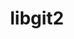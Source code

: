 ---
title: "libgit2"
layout: cache
categories: [package, develop]
meta: {"versions": ["1.5.2", "1.7.2"], "compilers": ["apple-clang@=15.0.0", "gcc@=10.2.1", "gcc@=11.4.0", "gcc@=7.5.0", "gcc@=9.4.0", "oneapi@=2024.0.0"], "oss": ["centos7", "ubuntu18.04", "ubuntu20.04", "ubuntu22.04", "ventura"], "platforms": ["darwin", "linux"], "targets": ["aarch64", "neoverse_v1", "neoverse_v2", "ppc64le", "x86_64_v3"], "stacks": ["developer-tools", "developer-tools-manylinux2014", "e4s", "e4s-neoverse-v2", "e4s-neoverse_v1", "e4s-oneapi", "e4s-power", "ml-darwin-aarch64-mps", "ml-linux-x86_64-cpu", "ml-linux-x86_64-cuda", "ml-linux-x86_64-rocm", "radiuss", "root"], "num_specs": 31, "num_specs_by_stack": {"root": 31, "ml-darwin-aarch64-mps": 3, "developer-tools-manylinux2014": 1, "developer-tools": 3, "radiuss": 3, "e4s-power": 3, "e4s-neoverse_v1": 3, "e4s-neoverse-v2": 3, "e4s": 6, "ml-linux-x86_64-cuda": 3, "ml-linux-x86_64-cpu": 3, "ml-linux-x86_64-rocm": 3, "e4s-oneapi": 3}}
spec_details: [{"hash": "altsjzw3z5t5ahf4we4bh6o5ut5ob3cg", "compiler": "apple-clang@=15.0.0", "versions": ["1.7.2"], "os": "ventura", "platform": "darwin", "target": "aarch64", "variants": ["build_system=cmake", "build_type=Release", "~curl", "generator=make", "https=system", "~ipo", "+mmap", "+ssh"], "stacks": ["root", "ml-darwin-aarch64-mps"], "size": "-", "tarball": "https://binaries.spack.io/develop/build_cache/darwin-ventura-aarch64/apple-clang-15.0.0/libgit2-1.7.2/darwin-ventura-aarch64-apple-clang-15.0.0-libgit2-1.7.2-altsjzw3z5t5ahf4we4bh6o5ut5ob3cg.spack"}, {"hash": "z3d2ra4tg4vwd2xy7wwjl2nxvvchxkni", "compiler": "apple-clang@=15.0.0", "versions": ["1.7.2"], "os": "ventura", "platform": "darwin", "target": "aarch64", "variants": ["build_system=cmake", "build_type=Release", "~curl", "generator=make", "https=system", "~ipo", "+mmap", "+ssh"], "stacks": ["root", "ml-darwin-aarch64-mps"], "size": "-", "tarball": "https://binaries.spack.io/develop/build_cache/darwin-ventura-aarch64/apple-clang-15.0.0/libgit2-1.7.2/darwin-ventura-aarch64-apple-clang-15.0.0-libgit2-1.7.2-z3d2ra4tg4vwd2xy7wwjl2nxvvchxkni.spack"}, {"hash": "ye2f3oxaxkiyaqdvl7m3sdjw5oo26f35", "compiler": "apple-clang@=15.0.0", "versions": ["1.7.2"], "os": "ventura", "platform": "darwin", "target": "aarch64", "variants": ["build_system=cmake", "build_type=Release", "~curl", "generator=make", "https=system", "~ipo", "+mmap", "+ssh"], "stacks": ["root", "ml-darwin-aarch64-mps"], "size": "-", "tarball": "https://binaries.spack.io/develop/build_cache/darwin-ventura-aarch64/apple-clang-15.0.0/libgit2-1.7.2/darwin-ventura-aarch64-apple-clang-15.0.0-libgit2-1.7.2-ye2f3oxaxkiyaqdvl7m3sdjw5oo26f35.spack"}, {"hash": "nn5wk7suawxhabcc72onjzm4pwrejcxl", "compiler": "gcc@=10.2.1", "versions": ["1.7.2"], "os": "centos7", "platform": "linux", "target": "x86_64_v3", "variants": ["build_system=cmake", "build_type=Release", "~curl", "generator=make", "https=system", "~ipo", "+mmap", "+ssh"], "stacks": ["root", "developer-tools-manylinux2014"], "size": "-", "tarball": "https://binaries.spack.io/develop/build_cache/linux-centos7-x86_64_v3/gcc-10.2.1/libgit2-1.7.2/linux-centos7-x86_64_v3-gcc-10.2.1-libgit2-1.7.2-nn5wk7suawxhabcc72onjzm4pwrejcxl.spack"}, {"hash": "tfeuultdgzcwzeubnppenwj3qrlvokev", "compiler": "gcc@=7.5.0", "versions": ["1.7.2"], "os": "ubuntu18.04", "platform": "linux", "target": "x86_64_v3", "variants": ["build_system=cmake", "build_type=Release", "~curl", "generator=make", "https=system", "~ipo", "+mmap", "+ssh"], "stacks": ["root", "developer-tools"], "size": "-", "tarball": "https://binaries.spack.io/develop/build_cache/linux-ubuntu18.04-x86_64_v3/gcc-7.5.0/libgit2-1.7.2/linux-ubuntu18.04-x86_64_v3-gcc-7.5.0-libgit2-1.7.2-tfeuultdgzcwzeubnppenwj3qrlvokev.spack"}, {"hash": "6swpg643zz6yf52rnkl6i3bibpavlahz", "compiler": "gcc@=7.5.0", "versions": ["1.7.2"], "os": "ubuntu18.04", "platform": "linux", "target": "x86_64_v3", "variants": ["build_system=cmake", "build_type=Release", "~curl", "generator=make", "https=system", "~ipo", "+mmap", "+ssh"], "stacks": ["root", "developer-tools"], "size": "-", "tarball": "https://binaries.spack.io/develop/build_cache/linux-ubuntu18.04-x86_64_v3/gcc-7.5.0/libgit2-1.7.2/linux-ubuntu18.04-x86_64_v3-gcc-7.5.0-libgit2-1.7.2-6swpg643zz6yf52rnkl6i3bibpavlahz.spack"}, {"hash": "zaetph3vik32bdxvi2ksrjkfebwf7hbt", "compiler": "gcc@=7.5.0", "versions": ["1.7.2"], "os": "ubuntu18.04", "platform": "linux", "target": "x86_64_v3", "variants": ["build_system=cmake", "build_type=Release", "~curl", "generator=make", "https=system", "~ipo", "+mmap", "+ssh"], "stacks": ["root", "developer-tools"], "size": "-", "tarball": "https://binaries.spack.io/develop/build_cache/linux-ubuntu18.04-x86_64_v3/gcc-7.5.0/libgit2-1.7.2/linux-ubuntu18.04-x86_64_v3-gcc-7.5.0-libgit2-1.7.2-zaetph3vik32bdxvi2ksrjkfebwf7hbt.spack"}, {"hash": "dd6rompyaki2xu7vffzmesojokybkc3f", "compiler": "gcc@=7.5.0", "versions": ["1.7.2"], "os": "ubuntu18.04", "platform": "linux", "target": "x86_64_v3", "variants": ["build_system=cmake", "build_type=Release", "~curl", "generator=make", "https=system", "~ipo", "+mmap", "+ssh"], "stacks": ["root", "radiuss"], "size": "-", "tarball": "https://binaries.spack.io/develop/build_cache/linux-ubuntu18.04-x86_64_v3/gcc-7.5.0/libgit2-1.7.2/linux-ubuntu18.04-x86_64_v3-gcc-7.5.0-libgit2-1.7.2-dd6rompyaki2xu7vffzmesojokybkc3f.spack"}, {"hash": "x6hmihthmcxnhp3f57ozh5cgkhnpguex", "compiler": "gcc@=7.5.0", "versions": ["1.7.2"], "os": "ubuntu18.04", "platform": "linux", "target": "x86_64_v3", "variants": ["build_system=cmake", "build_type=Release", "~curl", "generator=make", "https=system", "~ipo", "+mmap", "+ssh"], "stacks": ["root", "radiuss"], "size": "-", "tarball": "https://binaries.spack.io/develop/build_cache/linux-ubuntu18.04-x86_64_v3/gcc-7.5.0/libgit2-1.7.2/linux-ubuntu18.04-x86_64_v3-gcc-7.5.0-libgit2-1.7.2-x6hmihthmcxnhp3f57ozh5cgkhnpguex.spack"}, {"hash": "kufjuybtzkp3lsw7futrcyuxnlg63oqj", "compiler": "gcc@=7.5.0", "versions": ["1.7.2"], "os": "ubuntu18.04", "platform": "linux", "target": "x86_64_v3", "variants": ["build_system=cmake", "build_type=Release", "~curl", "generator=make", "https=system", "~ipo", "+mmap", "+ssh"], "stacks": ["root", "radiuss"], "size": "-", "tarball": "https://binaries.spack.io/develop/build_cache/linux-ubuntu18.04-x86_64_v3/gcc-7.5.0/libgit2-1.7.2/linux-ubuntu18.04-x86_64_v3-gcc-7.5.0-libgit2-1.7.2-kufjuybtzkp3lsw7futrcyuxnlg63oqj.spack"}, {"hash": "vkaxedgtjby4aptnu366b24ranya2xbh", "compiler": "gcc@=9.4.0", "versions": ["1.7.2"], "os": "ubuntu20.04", "platform": "linux", "target": "ppc64le", "variants": ["build_system=cmake", "build_type=Release", "~curl", "generator=make", "https=system", "~ipo", "+mmap", "+ssh"], "stacks": ["root", "e4s-power"], "size": "-", "tarball": "https://binaries.spack.io/develop/build_cache/linux-ubuntu20.04-ppc64le/gcc-9.4.0/libgit2-1.7.2/linux-ubuntu20.04-ppc64le-gcc-9.4.0-libgit2-1.7.2-vkaxedgtjby4aptnu366b24ranya2xbh.spack"}, {"hash": "dplnpkkbjc4l224zzy6cit6mmhrytzwc", "compiler": "gcc@=9.4.0", "versions": ["1.7.2"], "os": "ubuntu20.04", "platform": "linux", "target": "ppc64le", "variants": ["build_system=cmake", "build_type=Release", "~curl", "generator=make", "https=system", "~ipo", "+mmap", "+ssh"], "stacks": ["root", "e4s-power"], "size": "-", "tarball": "https://binaries.spack.io/develop/build_cache/linux-ubuntu20.04-ppc64le/gcc-9.4.0/libgit2-1.7.2/linux-ubuntu20.04-ppc64le-gcc-9.4.0-libgit2-1.7.2-dplnpkkbjc4l224zzy6cit6mmhrytzwc.spack"}, {"hash": "tncbjkmr6krqv3viyrvyjewcyresibd3", "compiler": "gcc@=9.4.0", "versions": ["1.7.2"], "os": "ubuntu20.04", "platform": "linux", "target": "ppc64le", "variants": ["build_system=cmake", "build_type=Release", "~curl", "generator=make", "https=system", "~ipo", "+mmap", "+ssh"], "stacks": ["root", "e4s-power"], "size": "-", "tarball": "https://binaries.spack.io/develop/build_cache/linux-ubuntu20.04-ppc64le/gcc-9.4.0/libgit2-1.7.2/linux-ubuntu20.04-ppc64le-gcc-9.4.0-libgit2-1.7.2-tncbjkmr6krqv3viyrvyjewcyresibd3.spack"}, {"hash": "si2cgeqvjxrd4arkjk354ng25vo3yjwo", "compiler": "gcc@=11.4.0", "versions": ["1.7.2"], "os": "ubuntu22.04", "platform": "linux", "target": "neoverse_v1", "variants": ["build_system=cmake", "build_type=Release", "~curl", "generator=make", "https=system", "~ipo", "+mmap", "+ssh"], "stacks": ["root", "e4s-neoverse_v1"], "size": "-", "tarball": "https://binaries.spack.io/develop/build_cache/linux-ubuntu22.04-neoverse_v1/gcc-11.4.0/libgit2-1.7.2/linux-ubuntu22.04-neoverse_v1-gcc-11.4.0-libgit2-1.7.2-si2cgeqvjxrd4arkjk354ng25vo3yjwo.spack"}, {"hash": "rpyd6i3bv5df27jooif7b2u3okj4wgoz", "compiler": "gcc@=11.4.0", "versions": ["1.7.2"], "os": "ubuntu22.04", "platform": "linux", "target": "neoverse_v1", "variants": ["build_system=cmake", "build_type=Release", "~curl", "generator=make", "https=system", "~ipo", "+mmap", "+ssh"], "stacks": ["root", "e4s-neoverse_v1"], "size": "-", "tarball": "https://binaries.spack.io/develop/build_cache/linux-ubuntu22.04-neoverse_v1/gcc-11.4.0/libgit2-1.7.2/linux-ubuntu22.04-neoverse_v1-gcc-11.4.0-libgit2-1.7.2-rpyd6i3bv5df27jooif7b2u3okj4wgoz.spack"}, {"hash": "mehbfdydmpjda7sx4oewpk4nqbdqmqb4", "compiler": "gcc@=11.4.0", "versions": ["1.7.2"], "os": "ubuntu22.04", "platform": "linux", "target": "neoverse_v1", "variants": ["build_system=cmake", "build_type=Release", "~curl", "generator=make", "https=system", "~ipo", "+mmap", "+ssh"], "stacks": ["root", "e4s-neoverse_v1"], "size": "-", "tarball": "https://binaries.spack.io/develop/build_cache/linux-ubuntu22.04-neoverse_v1/gcc-11.4.0/libgit2-1.7.2/linux-ubuntu22.04-neoverse_v1-gcc-11.4.0-libgit2-1.7.2-mehbfdydmpjda7sx4oewpk4nqbdqmqb4.spack"}, {"hash": "d7lcmpbdedjmlews4ex75bclukfgsriq", "compiler": "gcc@=11.4.0", "versions": ["1.7.2"], "os": "ubuntu22.04", "platform": "linux", "target": "neoverse_v2", "variants": ["build_system=cmake", "build_type=Release", "~curl", "generator=make", "https=system", "~ipo", "+mmap", "+ssh"], "stacks": ["root", "e4s-neoverse-v2"], "size": "-", "tarball": "https://binaries.spack.io/develop/build_cache/linux-ubuntu22.04-neoverse_v2/gcc-11.4.0/libgit2-1.7.2/linux-ubuntu22.04-neoverse_v2-gcc-11.4.0-libgit2-1.7.2-d7lcmpbdedjmlews4ex75bclukfgsriq.spack"}, {"hash": "inlxehzk5pvd77tcqfdx3knv2jen4jfm", "compiler": "gcc@=11.4.0", "versions": ["1.7.2"], "os": "ubuntu22.04", "platform": "linux", "target": "neoverse_v2", "variants": ["build_system=cmake", "build_type=Release", "~curl", "generator=make", "https=system", "~ipo", "+mmap", "+ssh"], "stacks": ["root", "e4s-neoverse-v2"], "size": "-", "tarball": "https://binaries.spack.io/develop/build_cache/linux-ubuntu22.04-neoverse_v2/gcc-11.4.0/libgit2-1.7.2/linux-ubuntu22.04-neoverse_v2-gcc-11.4.0-libgit2-1.7.2-inlxehzk5pvd77tcqfdx3knv2jen4jfm.spack"}, {"hash": "ksif6bdodfl3xcte5g2xzgbaupsyzn3t", "compiler": "gcc@=11.4.0", "versions": ["1.7.2"], "os": "ubuntu22.04", "platform": "linux", "target": "neoverse_v2", "variants": ["build_system=cmake", "build_type=Release", "~curl", "generator=make", "https=system", "~ipo", "+mmap", "+ssh"], "stacks": ["root", "e4s-neoverse-v2"], "size": "-", "tarball": "https://binaries.spack.io/develop/build_cache/linux-ubuntu22.04-neoverse_v2/gcc-11.4.0/libgit2-1.7.2/linux-ubuntu22.04-neoverse_v2-gcc-11.4.0-libgit2-1.7.2-ksif6bdodfl3xcte5g2xzgbaupsyzn3t.spack"}, {"hash": "gn24zzcquwy7wah7gzycjvsa6wvonyua", "compiler": "gcc@=11.4.0", "versions": ["1.7.2"], "os": "ubuntu22.04", "platform": "linux", "target": "x86_64_v3", "variants": ["build_system=cmake", "build_type=Release", "~curl", "generator=make", "https=system", "~ipo", "+mmap", "+ssh"], "stacks": ["root", "e4s"], "size": "-", "tarball": "https://binaries.spack.io/develop/build_cache/linux-ubuntu22.04-x86_64_v3/gcc-11.4.0/libgit2-1.7.2/linux-ubuntu22.04-x86_64_v3-gcc-11.4.0-libgit2-1.7.2-gn24zzcquwy7wah7gzycjvsa6wvonyua.spack"}, {"hash": "nvysjipshzxsuxhvzmb4cy2g5uqofhpx", "compiler": "gcc@=11.4.0", "versions": ["1.7.2"], "os": "ubuntu22.04", "platform": "linux", "target": "x86_64_v3", "variants": ["build_system=cmake", "build_type=Release", "~curl", "generator=make", "https=system", "~ipo", "+mmap", "+ssh"], "stacks": ["root", "e4s"], "size": "-", "tarball": "https://binaries.spack.io/develop/build_cache/linux-ubuntu22.04-x86_64_v3/gcc-11.4.0/libgit2-1.7.2/linux-ubuntu22.04-x86_64_v3-gcc-11.4.0-libgit2-1.7.2-nvysjipshzxsuxhvzmb4cy2g5uqofhpx.spack"}, {"hash": "5sympfhcniwljohw6iybfnyoi3uisqk6", "compiler": "gcc@=11.4.0", "versions": ["1.7.2"], "os": "ubuntu22.04", "platform": "linux", "target": "x86_64_v3", "variants": ["build_system=cmake", "build_type=Release", "~curl", "generator=make", "https=system", "~ipo", "+mmap", "+ssh"], "stacks": ["root", "e4s"], "size": "-", "tarball": "https://binaries.spack.io/develop/build_cache/linux-ubuntu22.04-x86_64_v3/gcc-11.4.0/libgit2-1.7.2/linux-ubuntu22.04-x86_64_v3-gcc-11.4.0-libgit2-1.7.2-5sympfhcniwljohw6iybfnyoi3uisqk6.spack"}, {"hash": "rfpvzyck4nuky2iw6bvvdhxfodafzkju", "compiler": "gcc@=11.4.0", "versions": ["1.5.2"], "os": "ubuntu22.04", "platform": "linux", "target": "x86_64_v3", "variants": ["build_system=cmake", "build_type=Release", "~curl", "generator=make", "https=system", "~ipo", "+mmap", "+ssh"], "stacks": ["root", "e4s"], "size": "-", "tarball": "https://binaries.spack.io/develop/build_cache/linux-ubuntu22.04-x86_64_v3/gcc-11.4.0/libgit2-1.5.2/linux-ubuntu22.04-x86_64_v3-gcc-11.4.0-libgit2-1.5.2-rfpvzyck4nuky2iw6bvvdhxfodafzkju.spack"}, {"hash": "4atjxrk2rbedxdsvjkpfwonytnmwppcz", "compiler": "gcc@=11.4.0", "versions": ["1.5.2"], "os": "ubuntu22.04", "platform": "linux", "target": "x86_64_v3", "variants": ["build_system=cmake", "build_type=Release", "~curl", "generator=make", "https=system", "~ipo", "+mmap", "+ssh"], "stacks": ["root", "e4s"], "size": "-", "tarball": "https://binaries.spack.io/develop/build_cache/linux-ubuntu22.04-x86_64_v3/gcc-11.4.0/libgit2-1.5.2/linux-ubuntu22.04-x86_64_v3-gcc-11.4.0-libgit2-1.5.2-4atjxrk2rbedxdsvjkpfwonytnmwppcz.spack"}, {"hash": "4gxdqz4lmamihjrf3lv4gbb5wlvqh7f3", "compiler": "gcc@=11.4.0", "versions": ["1.5.2"], "os": "ubuntu22.04", "platform": "linux", "target": "x86_64_v3", "variants": ["build_system=cmake", "build_type=Release", "~curl", "generator=make", "https=system", "~ipo", "+mmap", "+ssh"], "stacks": ["root", "e4s"], "size": "-", "tarball": "https://binaries.spack.io/develop/build_cache/linux-ubuntu22.04-x86_64_v3/gcc-11.4.0/libgit2-1.5.2/linux-ubuntu22.04-x86_64_v3-gcc-11.4.0-libgit2-1.5.2-4gxdqz4lmamihjrf3lv4gbb5wlvqh7f3.spack"}, {"hash": "lynlnzfx3k76wjt4ufw3whtwxunfhryu", "compiler": "gcc@=11.4.0", "versions": ["1.7.2"], "os": "ubuntu22.04", "platform": "linux", "target": "x86_64_v3", "variants": ["build_system=cmake", "build_type=Release", "~curl", "generator=make", "https=system", "~ipo", "+mmap", "+ssh"], "stacks": ["root", "ml-linux-x86_64-cuda", "ml-linux-x86_64-cpu", "ml-linux-x86_64-rocm"], "size": "-", "tarball": "https://binaries.spack.io/develop/build_cache/linux-ubuntu22.04-x86_64_v3/gcc-11.4.0/libgit2-1.7.2/linux-ubuntu22.04-x86_64_v3-gcc-11.4.0-libgit2-1.7.2-lynlnzfx3k76wjt4ufw3whtwxunfhryu.spack"}, {"hash": "uwx646krk6yeba3pc3ix3bs6tooi7ju5", "compiler": "gcc@=11.4.0", "versions": ["1.7.2"], "os": "ubuntu22.04", "platform": "linux", "target": "x86_64_v3", "variants": ["build_system=cmake", "build_type=Release", "~curl", "generator=make", "https=system", "~ipo", "+mmap", "+ssh"], "stacks": ["root", "ml-linux-x86_64-cuda", "ml-linux-x86_64-cpu", "ml-linux-x86_64-rocm"], "size": "-", "tarball": "https://binaries.spack.io/develop/build_cache/linux-ubuntu22.04-x86_64_v3/gcc-11.4.0/libgit2-1.7.2/linux-ubuntu22.04-x86_64_v3-gcc-11.4.0-libgit2-1.7.2-uwx646krk6yeba3pc3ix3bs6tooi7ju5.spack"}, {"hash": "tvetn4n2eqo643mrkhad2dvi3om3tqhe", "compiler": "gcc@=11.4.0", "versions": ["1.7.2"], "os": "ubuntu22.04", "platform": "linux", "target": "x86_64_v3", "variants": ["build_system=cmake", "build_type=Release", "~curl", "generator=make", "https=system", "~ipo", "+mmap", "+ssh"], "stacks": ["root", "ml-linux-x86_64-cuda", "ml-linux-x86_64-cpu", "ml-linux-x86_64-rocm"], "size": "-", "tarball": "https://binaries.spack.io/develop/build_cache/linux-ubuntu22.04-x86_64_v3/gcc-11.4.0/libgit2-1.7.2/linux-ubuntu22.04-x86_64_v3-gcc-11.4.0-libgit2-1.7.2-tvetn4n2eqo643mrkhad2dvi3om3tqhe.spack"}, {"hash": "cuik5ucvtq6bnywp6nhlek6wzzucf2dn", "compiler": "oneapi@=2024.0.0", "versions": ["1.7.2"], "os": "ubuntu22.04", "platform": "linux", "target": "x86_64_v3", "variants": ["build_system=cmake", "build_type=Release", "~curl", "generator=make", "https=system", "~ipo", "+mmap", "+ssh"], "stacks": ["root", "e4s-oneapi"], "size": "-", "tarball": "https://binaries.spack.io/develop/build_cache/linux-ubuntu22.04-x86_64_v3/oneapi-2024.0.0/libgit2-1.7.2/linux-ubuntu22.04-x86_64_v3-oneapi-2024.0.0-libgit2-1.7.2-cuik5ucvtq6bnywp6nhlek6wzzucf2dn.spack"}, {"hash": "heifzz4qn4iu2cdfngvmtcf5s32xcvsd", "compiler": "oneapi@=2024.0.0", "versions": ["1.7.2"], "os": "ubuntu22.04", "platform": "linux", "target": "x86_64_v3", "variants": ["build_system=cmake", "build_type=Release", "~curl", "generator=make", "https=system", "~ipo", "+mmap", "+ssh"], "stacks": ["root", "e4s-oneapi"], "size": "-", "tarball": "https://binaries.spack.io/develop/build_cache/linux-ubuntu22.04-x86_64_v3/oneapi-2024.0.0/libgit2-1.7.2/linux-ubuntu22.04-x86_64_v3-oneapi-2024.0.0-libgit2-1.7.2-heifzz4qn4iu2cdfngvmtcf5s32xcvsd.spack"}, {"hash": "6nq3qpjsb3jmsb2arelpzy6qnnme7jp6", "compiler": "oneapi@=2024.0.0", "versions": ["1.7.2"], "os": "ubuntu22.04", "platform": "linux", "target": "x86_64_v3", "variants": ["build_system=cmake", "build_type=Release", "~curl", "generator=make", "https=system", "~ipo", "+mmap", "+ssh"], "stacks": ["root", "e4s-oneapi"], "size": "-", "tarball": "https://binaries.spack.io/develop/build_cache/linux-ubuntu22.04-x86_64_v3/oneapi-2024.0.0/libgit2-1.7.2/linux-ubuntu22.04-x86_64_v3-oneapi-2024.0.0-libgit2-1.7.2-6nq3qpjsb3jmsb2arelpzy6qnnme7jp6.spack"}]
---